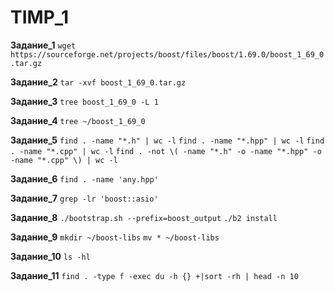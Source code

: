# TIMP_1

**Задание_1**
`wget https://sourceforge.net/projects/boost/files/boost/1.69.0/boost_1_69_0.tar.gz`

**Задание_2**
`tar -xvf boost_1_69_0.tar.gz`

**Задание_3**
`tree boost_1_69_0 -L 1`

**Задание_4**
`tree ~/boost_1_69_0`

**Задание_5**
`find . -name "*.h" | wc -l`
`find . -name "*.hpp" | wc -l`
`find . -name "*.cpp" | wc -l`
`find . -not \( -name "*.h" -o -name "*.hpp" -o -name "*.cpp" \) | wc -l`

**Задание_6**
`find . -name 'any.hpp'`

**Задание_7**
`grep -lr 'boost::asio'`

**Задание_8**
`./bootstrap.sh --prefix=boost_output`
`./b2 install`

**Задание_9**
`mkdir ~/boost-libs`
`mv * ~/boost-libs`

**Задание_10**
`ls -hl`

**Задание_11**
`find . -type f -exec du -h {} +|sort -rh | head -n 10`
